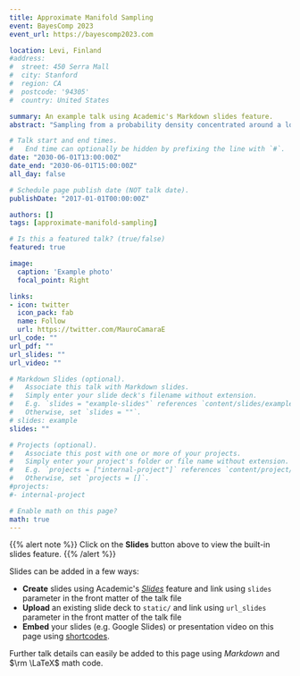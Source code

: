 ```yaml
---
title: Approximate Manifold Sampling
event: BayesComp 2023
event_url: https://bayescomp2023.com

location: Levi, Finland
#address:
#  street: 450 Serra Mall
#  city: Stanford
#  region: CA
#  postcode: '94305'
#  country: United States

summary: An example talk using Academic's Markdown slides feature.
abstract: "Sampling from a probability density concentrated around a lower-dimensional submanifold is of importance in numerous applications arising in machine learning, statistics and statistical physics. This task is particularly challenging due to the extreme anisotropy and high-dimensionality of the problem, and the correlation between the variables. We propose a new family of bespoke algorithms to sample efficiently from these densities and show their computational superiority to general purpose and specialized samplers. In particular, we show that in some cases it is able to efficiently sample from densities that are several orders of magnitude tighter around the submanifold."

# Talk start and end times.
#   End time can optionally be hidden by prefixing the line with `#`.
date: "2030-06-01T13:00:00Z"
date_end: "2030-06-01T15:00:00Z"
all_day: false

# Schedule page publish date (NOT talk date).
publishDate: "2017-01-01T00:00:00Z"

authors: []
tags: [approximate-manifold-sampling]

# Is this a featured talk? (true/false)
featured: true

image:
  caption: 'Example photo'
  focal_point: Right

links:
- icon: twitter
  icon_pack: fab
  name: Follow
  url: https://twitter.com/MauroCamaraE
url_code: ""
url_pdf: ""
url_slides: ""
url_video: ""

# Markdown Slides (optional).
#   Associate this talk with Markdown slides.
#   Simply enter your slide deck's filename without extension.
#   E.g. `slides = "example-slides"` references `content/slides/example-slides.md`.
#   Otherwise, set `slides = ""`.
# slides: example
slides: ""

# Projects (optional).
#   Associate this post with one or more of your projects.
#   Simply enter your project's folder or file name without extension.
#   E.g. `projects = ["internal-project"]` references `content/project/deep-learning/index.md`.
#   Otherwise, set `projects = []`.
#projects:
#- internal-project

# Enable math on this page?
math: true
---
```


{{% alert note %}}
Click on the **Slides** button above to view the built-in slides feature.
{{% /alert %}}

Slides can be added in a few ways:

- **Create** slides using Academic's [*Slides*](https://sourcethemes.com/academic/docs/managing-content/#create-slides) feature and link using `slides` parameter in the front matter of the talk file
- **Upload** an existing slide deck to `static/` and link using `url_slides` parameter in the front matter of the talk file
- **Embed** your slides (e.g. Google Slides) or presentation video on this page using [shortcodes](https://sourcethemes.com/academic/docs/writing-markdown-latex/).

Further talk details can easily be added to this page using *Markdown* and $\rm \LaTeX$ math code.
